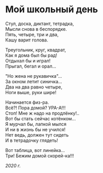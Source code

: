 # Мой школьный день

Стул, доска, диктант, тетрадка,  
Мысли снова в беспорядке.  
Пять, четыре, три и два,  
Кашу варит голова.

Треугольник, круг, квадрат,  
Как я дома был бы рад!  
Отдыхал бы и играл!  
Прыгал, бегал и орал...

"Но жена не рукавичка"...  
За окном летит синичка...  
Два на два равно четыре,  
Ноги выше, руки шире!

Начинается физ-ра.  
Всё?! Пора домой? УРА-А!!!  
Стоп! Мне ж надо на продлёнку!..  
Вот бы стать сейчас котёнком...  
Я мурчал бы, лапкой мылся  
И ни в жизнь бы не учился!  
Нет ведь, должен тут сидеть  
И в тетрадочку глядеть!

Вот таблица, вот линейка...  
Три! Бежим домой скорей-ка!!!

*2020 г.*
